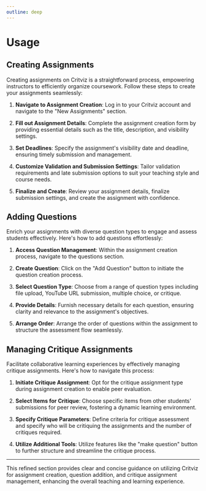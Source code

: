 ```yaml
---
outline: deep
---
```

# Usage

## Creating Assignments

Creating assignments on Critviz is a straightforward process, empowering instructors to efficiently organize coursework. Follow these steps to create your assignments seamlessly:

1. **Navigate to Assignment Creation**: Log in to your Critviz account and navigate to the "New Assignments" section.

2. **Fill out Assignment Details**: Complete the assignment creation form by providing essential details such as the title, description, and visibility settings.

3. **Set Deadlines**: Specify the assignment's visibility date and deadline, ensuring timely submission and management.

4. **Customize Validation and Submission Settings**: Tailor validation requirements and late submission options to suit your teaching style and course needs.

5. **Finalize and Create**: Review your assignment details, finalize submission settings, and create the assignment with confidence.

## Adding Questions

Enrich your assignments with diverse question types to engage and assess students effectively. Here's how to add questions effortlessly:

1. **Access Question Management**: Within the assignment creation process, navigate to the questions section.

2. **Create Question**: Click on the "Add Question" button to initiate the question creation process.

3. **Select Question Type**: Choose from a range of question types including file upload, YouTube URL submission, multiple choice, or critique.

4. **Provide Details**: Furnish necessary details for each question, ensuring clarity and relevance to the assignment's objectives.

5. **Arrange Order**: Arrange the order of questions within the assignment to structure the assessment flow seamlessly.

## Managing Critique Assignments

Facilitate collaborative learning experiences by effectively managing critique assignments. Here's how to navigate this process:

1. **Initiate Critique Assignment**: Opt for the critique assignment type during assignment creation to enable peer evaluation.

2. **Select Items for Critique**: Choose specific items from other students' submissions for peer review, fostering a dynamic learning environment.

3. **Specify Critique Parameters**: Define criteria for critique assessment and specify who will be critiquing the assignments and the number of critiques required.

4. **Utilize Additional Tools**: Utilize features like the "make question" button to further structure and streamline the critique process.

---

This refined section provides clear and concise guidance on utilizing Critviz for assignment creation, question addition, and critique assignment management, enhancing the overall teaching and learning experience.
